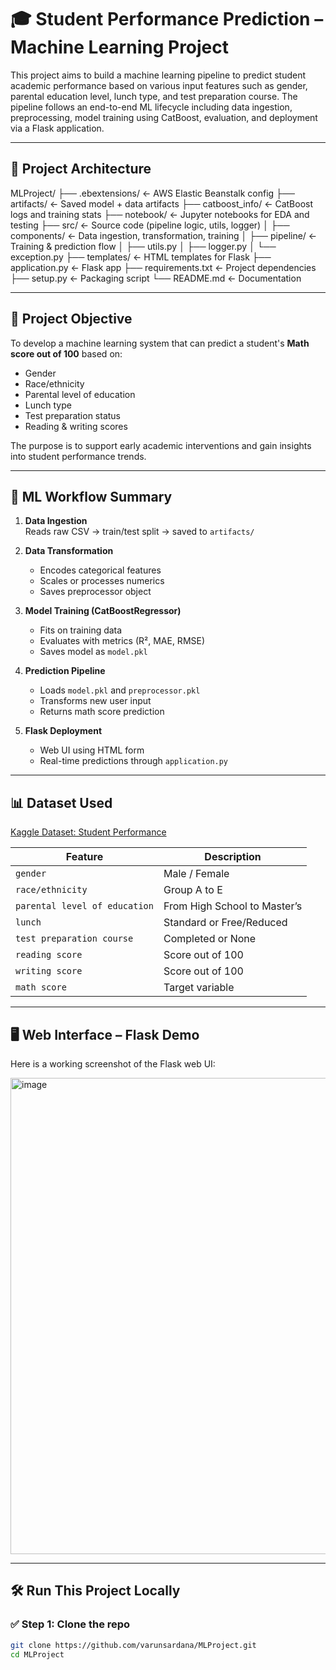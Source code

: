 # 🎓 Student Performance Prediction – Machine Learning Project

This project aims to build a machine learning pipeline to predict student academic performance based on various input features such as gender, parental education level, lunch type, and test preparation course. The pipeline follows an end-to-end ML lifecycle including data ingestion, preprocessing, model training using CatBoost, evaluation, and deployment via a Flask application.

---

## 🚀 Project Architecture

MLProject/
├── .ebextensions/ ← AWS Elastic Beanstalk config
├── artifacts/ ← Saved model + data artifacts
├── catboost_info/ ← CatBoost logs and training stats
├── notebook/ ← Jupyter notebooks for EDA and testing
├── src/ ← Source code (pipeline logic, utils, logger)
│ ├── components/ ← Data ingestion, transformation, training
│ ├── pipeline/ ← Training & prediction flow
│ ├── utils.py
│ ├── logger.py
│ └── exception.py
├── templates/ ← HTML templates for Flask
├── application.py ← Flask app
├── requirements.txt ← Project dependencies
├── setup.py ← Packaging script
└── README.md ← Documentation


---

## 🎯 Project Objective

To develop a machine learning system that can predict a student's **Math score out of 100** based on:

- Gender
- Race/ethnicity
- Parental level of education
- Lunch type
- Test preparation status
- Reading & writing scores

The purpose is to support early academic interventions and gain insights into student performance trends.

---

## 🧠 ML Workflow Summary

1. **Data Ingestion**  
   Reads raw CSV → train/test split → saved to `artifacts/`

2. **Data Transformation**  
   - Encodes categorical features  
   - Scales or processes numerics  
   - Saves preprocessor object

3. **Model Training (CatBoostRegressor)**  
   - Fits on training data  
   - Evaluates with metrics (R², MAE, RMSE)  
   - Saves model as `model.pkl`

4. **Prediction Pipeline**  
   - Loads `model.pkl` and `preprocessor.pkl`
   - Transforms new user input
   - Returns math score prediction

5. **Flask Deployment**  
   - Web UI using HTML form  
   - Real-time predictions through `application.py`

---

## 📊 Dataset Used

[Kaggle Dataset: Student Performance](https://www.kaggle.com/spscientist/students-performance-in-exams)

| Feature | Description |
|--------|-------------|
| `gender` | Male / Female |
| `race/ethnicity` | Group A to E |
| `parental level of education` | From High School to Master’s |
| `lunch` | Standard or Free/Reduced |
| `test preparation course` | Completed or None |
| `reading score` | Score out of 100 |
| `writing score` | Score out of 100 |
| `math score` | Target variable |

---

## 🖥️ Web Interface – Flask Demo

Here is a working screenshot of the Flask web UI:


<img width="1204" height="762" alt="image" src="https://github.com/user-attachments/assets/b2e44014-19b8-40a8-a118-1db390ffe8ec" />






---

## 🛠️ Run This Project Locally

### ✅ Step 1: Clone the repo

```bash
git clone https://github.com/varunsardana/MLProject.git
cd MLProject

